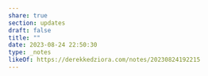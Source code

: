 ```yaml
---
share: true
section: updates
draft: false
title: ""
date: 2023-08-24 22:50:30
type: _notes
likeOf: https://derekkedziora.com/notes/20230824192215
---
```




